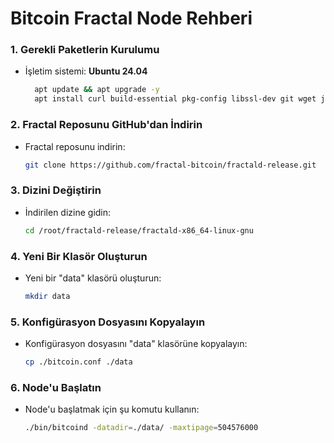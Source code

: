 # Bitcoin Fractal Node Rehberi

### 1. Gerekli Paketlerin Kurulumu

- İşletim sistemi: **Ubuntu 24.04**

  ```sh
    apt update && apt upgrade -y
    apt install curl build-essential pkg-config libssl-dev git wget jq make gcc chrony -y
  ```

### 2. Fractal Reposunu GitHub'dan İndirin
- Fractal reposunu indirin:
  ```sh
  git clone https://github.com/fractal-bitcoin/fractald-release.git
  ```

### 3. Dizini Değiştirin
- İndirilen dizine gidin:
  ```sh
  cd /root/fractald-release/fractald-x86_64-linux-gnu
  ```

### 4. Yeni Bir Klasör Oluşturun
- Yeni bir "data" klasörü oluşturun:
  ```sh
  mkdir data
  ```

### 5. Konfigürasyon Dosyasını Kopyalayın
- Konfigürasyon dosyasını "data" klasörüne kopyalayın:
  ```sh
  cp ./bitcoin.conf ./data
  ```

### 6. Node'u Başlatın
- Node'u başlatmak için şu komutu kullanın:
  ```sh
  ./bin/bitcoind -datadir=./data/ -maxtipage=504576000
  ```
